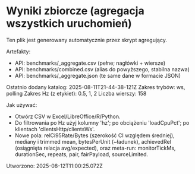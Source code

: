 # Wyniki zbiorcze (agregacja wszystkich uruchomień)

Ten plik jest generowany automatycznie przez skrypt agregujący.

Artefakty:
- API: benchmarks/_aggregate.csv (pełne; nagłówki + wiersze)
- API: benchmarks/combined.csv (alias do powyższego, stabilna nazwa)
- API: benchmarks/_aggregate.json (te same dane w formacie JSON)

Ostatnio dodany katalog: 2025-08-11T21-44-38-121Z
Zakres trybów: ws, polling
Zakres Hz (z etykiet): 0.5, 1, 2
Liczba wierszy: 158

Jak używać:
- Otwórz CSV w Excel/LibreOffice/R/Python.
- Do filtrowania po Hz użyj kolumny 'hz'; po obciążeniu 'loadCpuPct'; po klientach 'clientsHttp/clientsWs'.
 - Nowe pola: relCi95Rate/Bytes (szerokość CI względem średniej), mediany i trimmed mean, bytesPerUnit (~ładunek), achievedRel (osiągnięta relacja avg/expected),
   oraz meta-run: monitorTickMs, durationSec, repeats, pair, fairPayload, sourceLimited.

Utworzono: 2025-08-12T11:00:25.072Z
